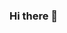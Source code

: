 ### Hi there 👋

<!--
**sieun-Bae/sieun-Bae** is a ✨ _special_ ✨ repository because its `README.md` (this file) appears on your GitHub profile.

[![Sieun-Bae's GitHub stats](https://github-readme-stats.vercel.app/api?username=sieun-Bae)](https://github.com/sieun-Bae/github-readme-stats)

Here are some ideas to get you started:

- 🔭 I’m currently working on ...
- 🌱 I’m currently learning ...
- 👯 I’m looking to collaborate on ...
- 🤔 I’m looking for help with ...
- 💬 Ask me about ...
- 📫 How to reach me: ...
- 😄 Pronouns: ...
- ⚡ Fun fact: ...
-->
